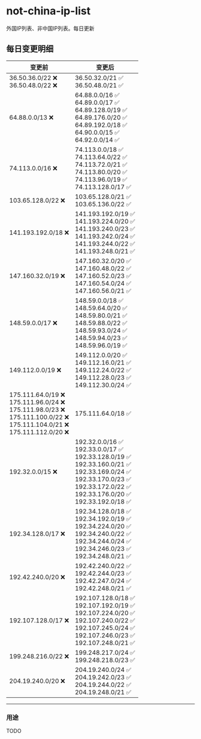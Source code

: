 # not-china-ip-list
外国IP列表、非中国IP列表。每日更新

每日变更明细
--------------------
|  变更前   | 变更后 |
|  ----  | ----  |
|  36.50.36.0/22 :x: <br> 36.50.48.0/22 :x: <br> | 36.50.32.0/21 :white_check_mark: <br> 36.50.48.0/21 :white_check_mark: <br>  | 
|  64.88.0.0/13 :x:  | 64.88.0.0/16 :white_check_mark: <br> 64.89.0.0/17 :white_check_mark: <br> 64.89.128.0/19 :white_check_mark: <br> 64.89.176.0/20 :white_check_mark: <br> 64.89.192.0/18 :white_check_mark: <br> 64.90.0.0/15 :white_check_mark: <br> 64.92.0.0/14 :white_check_mark: <br>  | 
|  74.113.0.0/16 :x:  | 74.113.0.0/18 :white_check_mark: <br> 74.113.64.0/22 :white_check_mark: <br> 74.113.72.0/21 :white_check_mark: <br> 74.113.80.0/20 :white_check_mark: <br> 74.113.96.0/19 :white_check_mark: <br> 74.113.128.0/17 :white_check_mark: <br>  | 
|  103.65.128.0/22 :x:  | 103.65.128.0/21 :white_check_mark: <br> 103.65.136.0/22 :white_check_mark: <br>  | 
|  141.193.192.0/18 :x:  | 141.193.192.0/19 :white_check_mark: <br> 141.193.224.0/20 :white_check_mark: <br> 141.193.240.0/23 :white_check_mark: <br> 141.193.242.0/24 :white_check_mark: <br> 141.193.244.0/22 :white_check_mark: <br> 141.193.248.0/21 :white_check_mark: <br>  | 
|  147.160.32.0/19 :x:  | 147.160.32.0/20 :white_check_mark: <br> 147.160.48.0/22 :white_check_mark: <br> 147.160.52.0/23 :white_check_mark: <br> 147.160.54.0/24 :white_check_mark: <br> 147.160.56.0/21 :white_check_mark: <br>  | 
|  148.59.0.0/17 :x:  | 148.59.0.0/18 :white_check_mark: <br> 148.59.64.0/20 :white_check_mark: <br> 148.59.80.0/21 :white_check_mark: <br> 148.59.88.0/22 :white_check_mark: <br> 148.59.93.0/24 :white_check_mark: <br> 148.59.94.0/23 :white_check_mark: <br> 148.59.96.0/19 :white_check_mark: <br>  | 
|  149.112.0.0/19 :x:  | 149.112.0.0/20 :white_check_mark: <br> 149.112.16.0/21 :white_check_mark: <br> 149.112.24.0/22 :white_check_mark: <br> 149.112.28.0/23 :white_check_mark: <br> 149.112.30.0/24 :white_check_mark: <br>  | 
|  175.111.64.0/19 :x: <br> 175.111.96.0/24 :x: <br> 175.111.98.0/23 :x: <br> 175.111.100.0/22 :x: <br> 175.111.104.0/21 :x: <br> 175.111.112.0/20 :x: <br> | 175.111.64.0/18 :white_check_mark: | 
|  192.32.0.0/15 :x:  | 192.32.0.0/16 :white_check_mark: <br> 192.33.0.0/17 :white_check_mark: <br> 192.33.128.0/19 :white_check_mark: <br> 192.33.160.0/21 :white_check_mark: <br> 192.33.169.0/24 :white_check_mark: <br> 192.33.170.0/23 :white_check_mark: <br> 192.33.172.0/22 :white_check_mark: <br> 192.33.176.0/20 :white_check_mark: <br> 192.33.192.0/18 :white_check_mark: <br>  | 
|  192.34.128.0/17 :x:  | 192.34.128.0/18 :white_check_mark: <br> 192.34.192.0/19 :white_check_mark: <br> 192.34.224.0/20 :white_check_mark: <br> 192.34.240.0/22 :white_check_mark: <br> 192.34.244.0/24 :white_check_mark: <br> 192.34.246.0/23 :white_check_mark: <br> 192.34.248.0/21 :white_check_mark: <br>  | 
|  192.42.240.0/20 :x:  | 192.42.240.0/22 :white_check_mark: <br> 192.42.244.0/23 :white_check_mark: <br> 192.42.247.0/24 :white_check_mark: <br> 192.42.248.0/21 :white_check_mark: <br>  | 
|  192.107.128.0/17 :x:  | 192.107.128.0/18 :white_check_mark: <br> 192.107.192.0/19 :white_check_mark: <br> 192.107.224.0/20 :white_check_mark: <br> 192.107.240.0/22 :white_check_mark: <br> 192.107.245.0/24 :white_check_mark: <br> 192.107.246.0/23 :white_check_mark: <br> 192.107.248.0/21 :white_check_mark: <br>  | 
|  199.248.216.0/22 :x:  | 199.248.217.0/24 :white_check_mark: <br> 199.248.218.0/23 :white_check_mark: <br>  | 
|  204.19.240.0/20 :x:  | 204.19.240.0/24 :white_check_mark: <br> 204.19.242.0/23 :white_check_mark: <br> 204.19.244.0/22 :white_check_mark: <br> 204.19.248.0/21 :white_check_mark: <br>  | 

--------------------
### 用途
TODO
